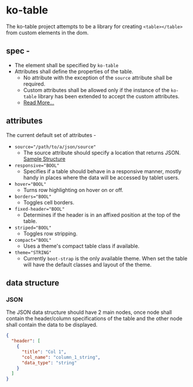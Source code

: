 # ko-table

>>>
The ko-table project attempts to be a library for creating `<table></table>` from
custom elements in the dom.
>>>

## spec -

* The element shall be specified by `ko-table`
* Attributes shall define the properties of the table.
  * No attribute with the exception of the `source` attribute shall be required.
  * Custom attributes shall be allowed only if the instance of the `ko-table`
    library has been extended to accept the custom attributes.
  * [Read More...](#attributes)

## attributes

The current default set of attributes -

* `source="/path/to/a/json/source"`
  * The source attribute should specify a location that returns JSON. [Sample Structure](#json)
* `responsive="BOOL"`
  * Specifies if a table should behave in a responsive manner, mostly handy
    in places where the data will be accessed by tablet users.
* `hover="BOOL"`
  * Turns row highlighting on hover on or off.
* `borders="BOOL"`
  * Toggles cell borders.
* `fixed-header="BOOL"`
  * Determines if the header is in an affixed position at the top of the table.
* `striped="BOOL"`
  * Toggles row stripping.
* `compact="BOOL"`
  * Uses a theme's compact table class if available.
* `theme="STRING"`
  * Currently `boot-strap` is the only available theme. When set the table will
    have the default classes and layout of the theme.

## data structure

### JSON

>>>
The JSON data structure should have 2 main nodes, once node shall contain the
header/column specifications of the table and the other node shall contain the
data to be displayed.
>>>

```json
{
  "header": [
    {
      "title": "Col 1",
      "col_name": "column_1_string",
      "data_type": "string"
    }
  ]
}
```